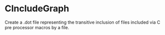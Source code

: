 CIncludeGraph
=============

Create a .dot file representing the transitive inclusion of files included via C pre processor macros by a file.